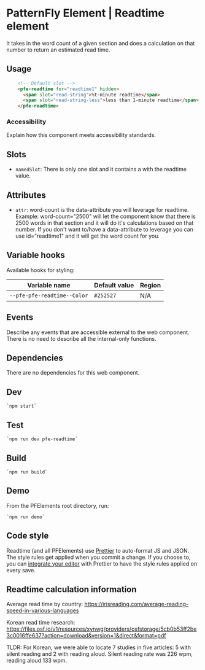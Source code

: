 # PatternFly Element | Readtime element
It takes in the word count of a given section and does a calculation on that number to return an estimated read time.

## Usage

```html
    <!-- Default slot -->
    <pfe-readtime for="readtime1" hidden>
      <span slot="read-string">%t-minute readtime</span>
      <span slot="read-string-less">less than 1-minute readtime</span>
    </pfe-readtime>
```

### Accessibility
Explain how this component meets accessibility standards.

## Slots

- `namedSlot`: There is only one slot and it contains a <span> with the readtime value.

## Attributes

- `attr`: word-count is the data-attribute you will leverage for readtime. Example: word-count="2500" will let the component know that there is 2500 words in that section and it will do it's calculations based on that number. If you don't want to/have a data-attribute to leverage you can use id="readtime1" and it will get the word count for you.

## Variable hooks

Available hooks for styling:

| Variable name | Default value | Region |
| --- | --- | --- |
| `--pfe-pfe-readtime--Color` | `#252527` | N/A |

## Events
Describe any events that are accessible external to the web component. There is no need to describe all the internal-only functions.


## Dependencies
There are no dependencies for this web component.

## Dev

    `npm start`

## Test

    `npm run dev pfe-readtime`

## Build

    `npm run build`

## Demo

From the PFElements root directory, run:

    `npm run demo`

## Code style

Readtime (and all PFElements) use [Prettier][prettier] to auto-format JS and JSON. The style rules get applied when you commit a change. If you choose to, you can [integrate your editor][prettier-ed] with Prettier to have the style rules applied on every save.

[prettier]: https://github.com/prettier/prettier/
[prettier-ed]: https://prettier.io/docs/en/editors.html
[web-component-tester]: https://github.com/Polymer/web-component-tester

## Readtime calculation information

Average read time by country: https://irisreading.com/average-reading-speed-in-various-languages

Korean read time research:
https://files.osf.io/v1/resources/xynwg/providers/osfstorage/5cb0b53ff2be3c0016ffe637?action=download&version=1&direct&format=pdf

TLDR:
For Korean, we were able to locate 7 studies in five articles: 5 with silent reading and 2 with reading aloud. Silent reading rate was 226 wpm, reading aloud 133 wpm.
